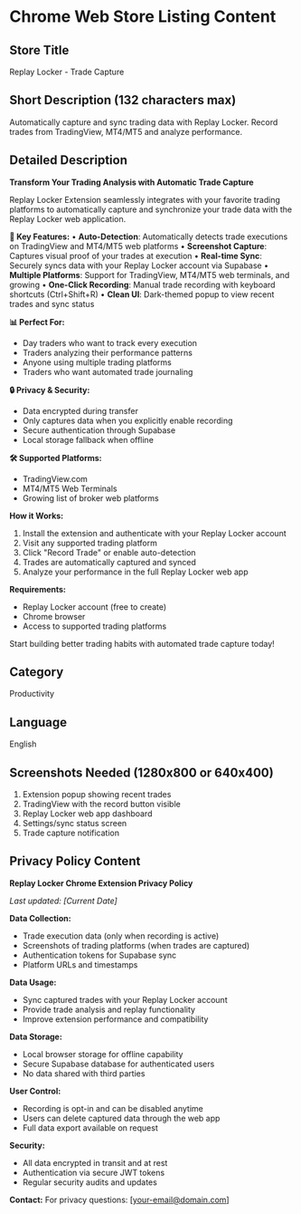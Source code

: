 
# Chrome Web Store Listing Content

## Store Title
Replay Locker - Trade Capture

## Short Description (132 characters max)
Automatically capture and sync trading data with Replay Locker. Record trades from TradingView, MT4/MT5 and analyze performance.

## Detailed Description

**Transform Your Trading Analysis with Automatic Trade Capture**

Replay Locker Extension seamlessly integrates with your favorite trading platforms to automatically capture and synchronize your trade data with the Replay Locker web application.

**🚀 Key Features:**
• **Auto-Detection**: Automatically detects trade executions on TradingView and MT4/MT5 web platforms
• **Screenshot Capture**: Captures visual proof of your trades at execution
• **Real-time Sync**: Securely syncs data with your Replay Locker account via Supabase
• **Multiple Platforms**: Support for TradingView, MT4/MT5 web terminals, and growing
• **One-Click Recording**: Manual trade recording with keyboard shortcuts (Ctrl+Shift+R)
• **Clean UI**: Dark-themed popup to view recent trades and sync status

**📊 Perfect For:**
- Day traders who want to track every execution
- Traders analyzing their performance patterns
- Anyone using multiple trading platforms
- Traders who want automated trade journaling

**🔒 Privacy & Security:**
- Data encrypted during transfer
- Only captures data when you explicitly enable recording
- Secure authentication through Supabase
- Local storage fallback when offline

**🛠 Supported Platforms:**
- TradingView.com
- MT4/MT5 Web Terminals
- Growing list of broker web platforms

**How it Works:**
1. Install the extension and authenticate with your Replay Locker account
2. Visit any supported trading platform
3. Click "Record Trade" or enable auto-detection
4. Trades are automatically captured and synced
5. Analyze your performance in the full Replay Locker web app

**Requirements:**
- Replay Locker account (free to create)
- Chrome browser
- Access to supported trading platforms

Start building better trading habits with automated trade capture today!

## Category
Productivity

## Language
English

## Screenshots Needed (1280x800 or 640x400)
1. Extension popup showing recent trades
2. TradingView with the record button visible
3. Replay Locker web app dashboard
4. Settings/sync status screen
5. Trade capture notification

## Privacy Policy Content

**Replay Locker Chrome Extension Privacy Policy**

*Last updated: [Current Date]*

**Data Collection:**
- Trade execution data (only when recording is active)
- Screenshots of trading platforms (when trades are captured)
- Authentication tokens for Supabase sync
- Platform URLs and timestamps

**Data Usage:**
- Sync captured trades with your Replay Locker account
- Provide trade analysis and replay functionality
- Improve extension performance and compatibility

**Data Storage:**
- Local browser storage for offline capability
- Secure Supabase database for authenticated users
- No data shared with third parties

**User Control:**
- Recording is opt-in and can be disabled anytime
- Users can delete captured data through the web app
- Full data export available on request

**Security:**
- All data encrypted in transit and at rest
- Authentication via secure JWT tokens
- Regular security audits and updates

**Contact:**
For privacy questions: [your-email@domain.com]

